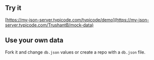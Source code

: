 ## Try it

[https://my-json-server.typicode.com/typicode/demo](https://my-json-server.typicode.com/TrushantB/mock-data)

## Use your own data

Fork it and change `db.json` values or create a repo with a `db.json` file.

